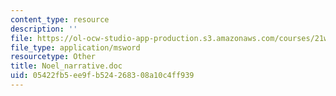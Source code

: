 ```yaml
---
content_type: resource
description: ''
file: https://ol-ocw-studio-app-production.s3.amazonaws.com/courses/21w-730-3-writing-and-the-environment-spring-2005/05422fb5ee9fb524268308a10c4ff939_Noel_narrative.doc
file_type: application/msword
resourcetype: Other
title: Noel_narrative.doc
uid: 05422fb5-ee9f-b524-2683-08a10c4ff939
---
```

